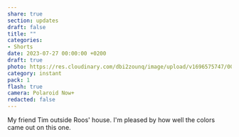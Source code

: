 ```yaml
---
share: true
section: updates
draft: false
title: ""
categories:
- Shorts
date: 2023-07-27 00:00:00 +0200
draft: true
photo: https://res.cloudinary.com/dbi2zounq/image/upload/v1696575747/002_mb7xqg.jpg
category: instant
pack: 1
flash: true
camera: Polaroid Now+
redacted: false
---
```


My friend Tim outside Roos' house. I'm pleased by how well the colors came out on this one.
